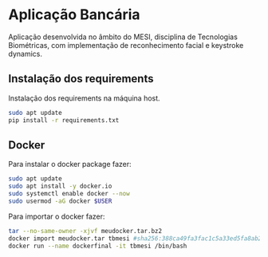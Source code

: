 # Aplicação Bancária
 
Aplicação desenvolvida no âmbito do MESI, disciplina de Tecnologias Biométricas, com implementação de reconhecimento facial e keystroke dynamics.
 
## Instalação dos requirements
 
Instalação dos requirements na máquina host.
```bash
sudo apt update
pip install -r requirements.txt
```
 
## Docker
 
Para instalar o docker package fazer:
```bash
sudo apt update
sudo apt install -y docker.io
sudo systemctl enable docker --now
sudo usermod -aG docker $USER
````
 
Para importar o docker fazer:
```bash
tar --no-same-owner -xjvf meudocker.tar.bz2
docker import meudocker.tar tbmesi #sha256:388ca49fa3fac1c5a33ed5fa8ab21fc9811cab8fdb1426dfa13b085c6bb66220
docker run --name dockerfinal -it tbmesi /bin/bash 
```
